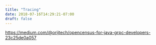 ```yaml
---
title: "Tracing"
date: 2018-07-16T14:29:21-07:00
draft: false
---
```


https://medium.com/@orijtech/opencensus-for-java-grpc-developers-23c25de0a057
